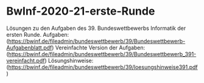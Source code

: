 # BwInf-2020-21-erste-Runde
Lösungen zu den Aufgaben des 39. Bundeswettbewerbs Informatik der ersten Runde.
Aufgaben: (https://bwinf.de/fileadmin/bundeswettbewerb/39/Bundeswettbewerb-Aufgabenblatt.pdf)
Vereinfachte Version der Aufgaben: (https://bwinf.de/fileadmin/bundeswettbewerb/39/Bundeswettbewerb_391-vereinfacht.pdf)
Lösungshinweise: (https://bwinf.de/fileadmin/bundeswettbewerb/39/loesungshinweise391.pdf)
